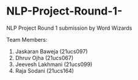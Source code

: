 # NLP-Project-Round-1-
NLP Project Round 1 submission by Word Wizards

Team Members:
1. Jaskaran Baweja (21ucs097)
2. Dhruv Ojha (21ucs067)
3. Jeevesh Lakhmani (21ucs099)
4. Raja Sodani (21ucs164)

